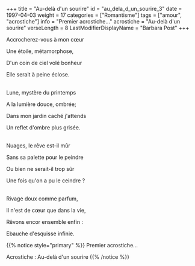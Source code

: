 +++
title = "Au-delà d'un sourire"
id = "au_dela_d_un_sourire_3"
date = 1997-04-03
weight = 17
categories = ["Romantisme"]
tags = ["amour", "acrostiche"]
info = "Premier acrostiche..."
acrostiche = "Au-delà d'un sourire"
verseLength = 8
LastModifierDisplayName = "Barbara Post"
+++

Accrocherez-vous à mon cœur

Une étoile, métamorphose,

D'un coin de ciel volé bonheur

Elle serait à peine éclose.

 \
Lune, mystère du printemps

A la lumière douce, ombrée;

Dans mon jardin caché j'attends

Un reflet d'ombre plus grisée.

 \
Nuages, le rêve est-il mûr

Sans sa palette pour le peindre

Ou bien ne serait-il trop sûr

Une fois qu'on a pu le ceindre ?

 \
Rivage doux comme parfum,

Il n'est de cœur que dans la vie,

Rêvons encor ensemble enfin :

Ebauche d'esquisse infinie.

{{% notice style="primary" %}}
Premier acrostiche...

Acrostiche : Au-delà d'un sourire
{{% /notice %}}
